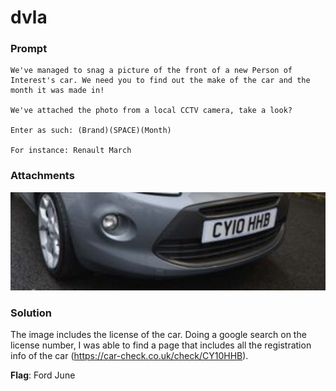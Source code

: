 # dvla

### Prompt
```
We've managed to snag a picture of the front of a new Person of Interest's car. We need you to find out the make of the car and the month it was made in!

We've attached the photo from a local CCTV camera, take a look?

Enter as such: (Brand)(SPACE)(Month)

For instance: Renault March
```

### Attachments
![Attachment1](attachments/carreg.PNG)

### Solution
The image includes the license of the car. 
Doing a google search on the license number, I was able to find a page that includes all the registration info of the car (https://car-check.co.uk/check/CY10HHB).

**Flag**: Ford June
